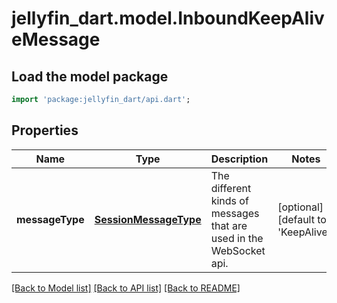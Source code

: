 # jellyfin_dart.model.InboundKeepAliveMessage

## Load the model package
```dart
import 'package:jellyfin_dart/api.dart';
```

## Properties
Name | Type | Description | Notes
------------ | ------------- | ------------- | -------------
**messageType** | [**SessionMessageType**](SessionMessageType.md) | The different kinds of messages that are used in the WebSocket api. | [optional] [default to 'KeepAlive']

[[Back to Model list]](../README.md#documentation-for-models) [[Back to API list]](../README.md#documentation-for-api-endpoints) [[Back to README]](../README.md)


